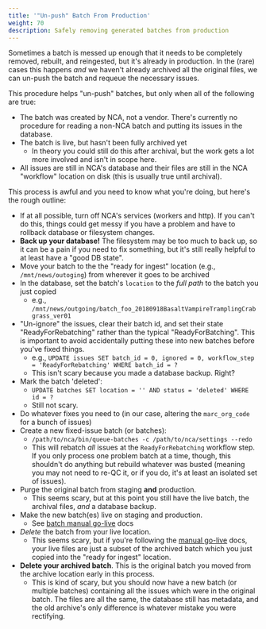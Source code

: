 ```yaml
---
title: '"Un-push" Batch From Production'
weight: 70
description: Safely removing generated batches from production
---
```


Sometimes a batch is messed up enough that it needs to be completely removed,
rebuilt, and reingested, but it's already in production. In the (rare) cases
this happens *and* we haven't already archived all the original files, we can
un-push the batch and requeue the necessary issues.

This procedure helps "un-push" batches, but only when all of the following are true:

- The batch was created by NCA, not a vendor. There's currently no procedure
  for reading a non-NCA batch and putting its issues in the database.
- The batch is live, but hasn't been fully archived yet
  - In theory you could still do this after archival, but the work gets a lot
    more involved and isn't in scope here.
- All issues are still in NCA's database and their files are still in the NCA
  "workflow" location on disk (this is usually true until archival).

This process is awful and you need to know what you're doing, but here's the rough outline:

- If at all possible, turn off NCA's services (workers and http). If you can't
  do this, things could get messy if you have a problem and have to rollback
  database or filesystem changes.
- **Back up your database!** The filesystem may be too much to back up, so it
  can be a pain if you need to fix something, but it's still really helpful to
  at least have a "good DB state".
- Move your batch to the the "ready for ingest" location (e.g.,
  `/mnt/news/outoging`) from wherever it goes to be archived
- In the database, set the batch's `location` to the *full path* to the batch
  you just copied
  - e.g., `/mnt/news/outgoing/batch_foo_20180918BasaltVampireTramplingCrabgrass_ver01`
- "Un-ignore" the issues, clear their batch id, and set their state
  "ReadyForRebatching" rather than the typical "ReadyForBatching". This is
  important to avoid accidentally putting these into new batches before you've
  fixed things.
  - e.g., `UPDATE issues SET batch_id = 0, ignored = 0, workflow_step = 'ReadyForRebatching' WHERE batch_id = ?`
  - This isn't scary because you made a database backup. Right?
- Mark the batch 'deleted':
  - `UPDATE batches SET location = '' AND status = 'deleted' WHERE id = ?`
  - Still not scary.
- Do whatever fixes you need to (in our case, altering the `marc_org_code` for
  a bunch of issues)
- Create a new fixed-issue batch (or batches):
  - `/path/to/nca/bin/queue-batches -c /path/to/nca/settings --redo`
  - This will rebatch *all* issues at the `ReadyForRebatching` workflow step.
    If you only process one problem batch at a time, though, this shouldn't do
    anything but rebuild whatever was busted (meaning you may not need to re-QC
    it, or if you do, it's at least an isolated set of issues).
- Purge the original batch from staging **and** production.
  - This seems scary, but at this point you still have the live batch, the
    archival files, *and* a database backup.
- Make the new batch(es) live on staging and production.
  - See [batch manual go-live](/workflow/batch-manual-golive) docs
- *Delete* the batch from your live location.
  - This seems scary, but if you're following the [manual go-live](/workflow/batch-manual-golive)
    docs, your live files are just a subset of the archived batch which you
    just copied into the "ready for ingest" location.
- **Delete your archived batch**. This is the original batch you moved from the
  archive location early in this process.
  - This is kind of scary, but you should now have a new batch (or multiple
    batches) containing all the issues which were in the original batch. The
    files are all the same, the database still has metadata, and the old
    archive's only difference is whatever mistake you were rectifying.
